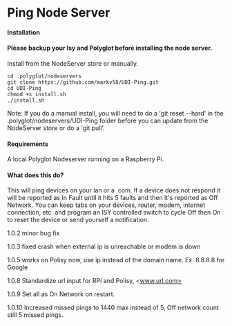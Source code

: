 # Ping Node Server

#### Installation

#### Please backup your Isy and Polyglot before installing the node server.

Install from the NodeServer store or manually.

    cd .polyglot/nodeservers
    git clone https://github.com/markv58/UDI-Ping.git
    cd UDI-Ping
    chmod +x install.sh
    ./install.sh

Note: If you do a manual install, you will need to do a 'git reset --hard' in the .polyglot/nodeservers/UDI-Ping folder before you can update from the NodeServer store or do a 'git pull'.

#### Requirements

A local Polyglot Nodeserver running on a Raspberry Pi.

#### What does this do?

This will ping devices on your lan or a .com. If a device does not respond it will be reported as In Fault until it hits 5 faults and then it's reported as Off Network. You can keep tabs on your devices, router, modem, internet connection, etc. and program an ISY controlled switch to cycle Off then On to reset the device or send yourself a notification.

1.0.2 minor bug fix

1.0.3 fixed crash when external ip is unreachable or modem is down

1.0.5 works on Polisy now, use ip instead of the domain name. Ex. 8.8.8.8 for Google

1.0.8 Standardize url input for RPi and Polisy, <www.url.com>

1.0.9 Set all as On Network on restart.

1.0.10 Increased missed pings to 1440 max instead of 5, Off network count still 5 missed pings.
